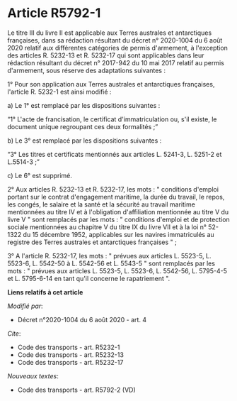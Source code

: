 # Article R5792-1

Le titre III du livre II est applicable aux Terres australes et antarctiques françaises, dans sa rédaction résultant du
décret n° 2020-1004 du 6 août 2020 relatif aux différentes catégories de permis d'armement, à l'exception des articles R.
5232-13 et R. 5232-17 qui sont applicables dans leur rédaction résultant du décret n° 2017-942 du 10 mai 2017 relatif au
permis d'armement, sous réserve des adaptations suivantes :

1° Pour son application aux Terres australes et antarctiques françaises, l'article R. 5232-1 est ainsi modifié :

a) Le 1° est remplacé par les dispositions suivantes :

“1° L'acte de francisation, le certificat d'immatriculation ou, s'il existe, le document unique regroupant ces deux
formalités ;”

b) Le 3° est remplacé par les dispositions suivantes :

“3° Les titres et certificats mentionnés aux articles L. 5241-3, L. 5251-2 et L.5514-3 ;”

c) Le 6° est supprimé.

2° Aux articles R. 5232-13 et R. 5232-17, les mots : " conditions d'emploi portant sur le contrat d'engagement maritime, la
durée du travail, le repos, les congés, le salaire et la santé et la sécurité au travail maritime mentionnées au titre IV et
à l'obligation d'affiliation mentionnée au titre V du livre V " sont remplacés par les mots : " conditions d'emploi et de
protection sociale mentionnées au chapitre V du titre IX du livre VII et à la loi n° 52-1322 du 15 décembre 1952, applicables
sur les navires immatriculés au registre des Terres australes et antarctiques françaises " ;

3° A l'article R. 5232-17, les mots : " prévues aux articles L. 5523-5, L. 5523-6, L. 5542-50 à L. 5542-56 et L. 5543-5 "
sont remplacés par les mots : " prévues aux articles L. 5523-5, L. 5523-6, L. 5542-56, L. 5795-4-5 et L. 5795-6-14 en tant
qu'il concerne le rapatriement ".

**Liens relatifs à cet article**

_Modifié par_:

  - Décret n°2020-1004 du 6 août 2020 - art. 4

_Cite_:

  - Code des transports - art. R5232-1
  - Code des transports - art. R5232-13
  - Code des transports - art. R5232-17

_Nouveaux textes_:

  - Code des transports - art. R5792-2 (VD)
